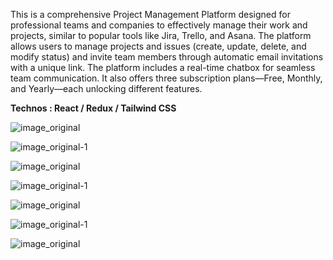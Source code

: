 This is a comprehensive Project Management Platform designed for professional teams and companies to effectively manage their work and projects, similar to popular tools like Jira, Trello, and Asana. 
The platform allows users to manage projects and issues (create, update, delete, and modify status) and invite team members through automatic email invitations with a unique link.
The platform includes a real-time chatbox for seamless team communication. 
It also offers three subscription plans—Free, Monthly, and Yearly—each unlocking different features.

**Technos : React / Redux / Tailwind CSS**


![image_original](https://github.com/user-attachments/assets/d8c44b48-e0e3-479e-8a21-da4e8f6ebdfc)


![image_original-1](https://github.com/user-attachments/assets/df9521f7-3460-4f4d-bf74-48a38ae5946d)



![image_original](https://github.com/user-attachments/assets/61d94cf2-4c9d-439e-bb79-c4969ce65396)


![image_original-1](https://github.com/user-attachments/assets/1f222a41-5d07-4f13-92ce-1a59f88c8cb2)


![image_original](https://github.com/user-attachments/assets/06520019-7733-4a6c-b82b-d21a49914d45)


![image_original-1](https://github.com/user-attachments/assets/54e3705f-df7a-4cb9-911c-bf7fe5a5e149)



![image_original](https://github.com/user-attachments/assets/de12bdca-a930-4e63-b072-42b1d7caaaea)

